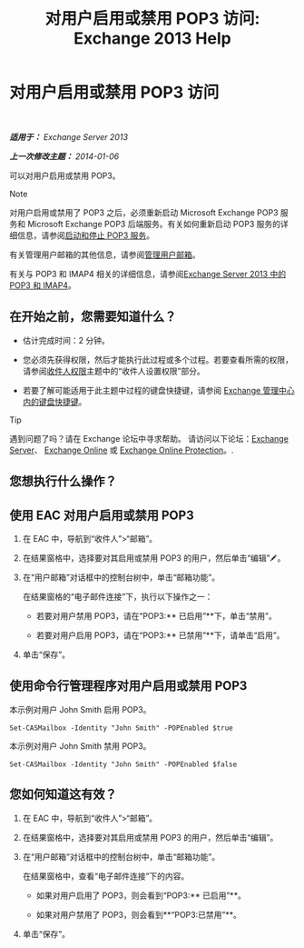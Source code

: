 ﻿---
title: '对用户启用或禁用 POP3 访问: Exchange 2013 Help'
TOCTitle: 对用户启用或禁用 POP3 访问
ms:assetid: 57e12f07-3b14-45bd-9a82-e6032d14214f
ms:mtpsurl: https://technet.microsoft.com/zh-cn/library/Bb691018(v=EXCHG.150)
ms:contentKeyID: 50490633
ms.date: 01/11/2018
mtps_version: v=EXCHG.150
ms.translationtype: HT
---

# 对用户启用或禁用 POP3 访问

 

_**适用于：** Exchange Server 2013_

_**上一次修改主题：** 2014-01-06_

可以对用户启用或禁用 POP3。

> [!NOTE]  
> 对用户启用或禁用了 POP3 之后，必须重新启动 Microsoft Exchange POP3 服务和 Microsoft Exchange POP3 后端服务。有关如何重新启动 POP3 服务的详细信息，请参阅<a href="start-and-stop-the-pop3-services-exchange-2013-help.md">启动和停止 POP3 服务</a>。


有关管理用户邮箱的其他信息，请参阅[管理用户邮箱](manage-user-mailboxes-exchange-2013-help.md)。

有关与 POP3 和 IMAP4 相关的详细信息，请参阅[Exchange Server 2013 中的 POP3 和 IMAP4](pop3-and-imap4-in-exchange-server-2013-exchange-2013-help.md)。

## 在开始之前，您需要知道什么？

  - 估计完成时间：2 分钟。

  - 您必须先获得权限，然后才能执行此过程或多个过程。若要查看所需的权限，请参阅[收件人权限](recipients-permissions-exchange-2013-help.md)主题中的“收件人设置权限”部分。

  - 若要了解可能适用于此主题中过程的键盘快捷键，请参阅 [Exchange 管理中心内的键盘快捷键](keyboard-shortcuts-in-the-exchange-admin-center-exchange-online-protection-help.md)。

> [!TIP]  
> 遇到问题了吗？请在 Exchange 论坛中寻求帮助。 请访问以下论坛：<a href="https://go.microsoft.com/fwlink/p/?linkid=60612">Exchange Server</a>、 <a href="https://go.microsoft.com/fwlink/p/?linkid=267542">Exchange Online</a> 或 <a href="https://go.microsoft.com/fwlink/p/?linkid=285351">Exchange Online Protection</a>。.


## 您想执行什么操作？

## 使用 EAC 对用户启用或禁用 POP3

1.  在 EAC 中，导航到“收件人”\>“邮箱”。

2.  在结果窗格中，选择要对其启用或禁用 POP3 的用户，然后单击“编辑”![编辑图标](images/Bb124582.6f53ccb2-1f13-4c02-bea0-30690e6ea71d(EXCHG.150).gif "编辑图标")。

3.  在“用户邮箱”对话框中的控制台树中，单击“邮箱功能”。
    
    在结果窗格的“电子邮件连接”下，执行以下操作之一：
    
      - 若要对用户禁用 POP3，请在“POP3:** 已启用”**下，单击“禁用”。
    
      - 若要对用户启用 POP3，请在“POP3:** 已禁用”**下，请单击“启用”。

4.  单击“保存”。

## 使用命令行管理程序对用户启用或禁用 POP3

本示例对用户 John Smith 启用 POP3。

    Set-CASMailbox -Identity "John Smith" -POPEnabled $true

本示例对用户 John Smith 禁用 POP3。

    Set-CASMailbox -Identity "John Smith" -POPEnabled $false

## 您如何知道这有效？

1.  在 EAC 中，导航到“收件人”\>“邮箱”。

2.  在结果窗格中，选择要对其启用或禁用 POP3 的用户，然后单击“编辑”。

3.  在“用户邮箱”对话框中的控制台树中，单击“邮箱功能”。
    
    在结果窗格中，查看“电子邮件连接”下的内容。
    
      - 如果对用户启用了 POP3，则会看到“POP3:** 已启用”**。
    
      - 如果对用户禁用了 POP3，则会看到**“POP3:已禁用”**。

4.  单击“保存”。

